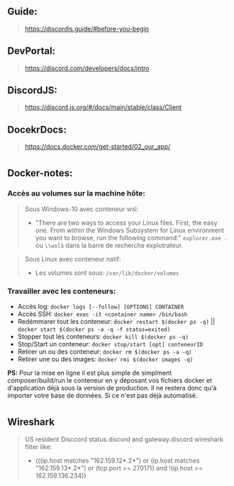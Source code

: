 ## Guide:
> https://discordjs.guide/#before-you-begin
## DevPortal:
> https://discord.com/developers/docs/intro
## DiscordJS:
> https://discord.js.org/#/docs/main/stable/class/Client
## DocekrDocs:
>https://docs.docker.com/get-started/02_our_app/
#

## Docker-notes:

### Accès au volumes sur la machine hôte:
> Sous Windows-10 avec conteneur wsl:
  > - "There are two ways to access your Linux files. First, the easy one. From within the Windows Subsystem for Linux environment you want to browse, run the following command:"
  >`explorer.exe .` ou `\\wsl$` dans la barre de recherche explotrateur.

> Sous Linux avec conteneur natif:
  > - Les volumes sont sous: `/var/lib/docker/volumes`

### Travailler avec les conteneurs:
- Accès log: `docker logs [--follow] [OPTIONS] CONTAINER`
- Accès SSH: `docker exec -it <container name> /bin/bash`
- Redémmarer tout les conteneur: `docker restart $(docker ps -q)` || `docker start $(docker ps -a -q -f status=exited)`
- Stopper tout les conteneurs: `docker kill $(docker ps -q)`
- Stop/Start un conteneur: `docker stop/start [opt] conteneurID`
- Retirer un ou des conteneur: `docker rm $(docker ps -a -q)`
- Retirer une ou des images: `docker rmi $(docker images -q)`

**PS:** Pour la mise en ligne il est plus simple de simplment composer/build/run le conteneur en y déposant vos fichiers docker et d'application déjà sous la version de production. Il ne restera donc qu'à importer votre base de données. Si ce n'est pas déjà automatisé.
#

## Wireshark

> US resident Disccord status.discord and gateway.discord wireshark filter like: 
> - (((ip.host matches "162\.159\.12*\.2*") or (ip.host matches "162\.159\.13*\.2*") or (tcp.port == 27017)) and !(ip.host == 162.159.136.234))
#